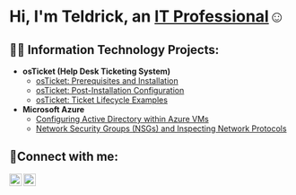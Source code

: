 <h1>Hi, I'm Teldrick, an <a href="https://linkedin.com/in/teldrickmorgan">IT Professional</a>☺</h1>

<h2>👨‍💻 Information Technology Projects:</h2>

- <b>osTicket (Help Desk Ticketing System)</b>
  - [osTicket: Prerequisites and Installation](https://github.com/TeldrickM/osticket-prereqs) 
  - [osTicket: Post-Installation Configuration](https://github.com/TeldrickM/Post-Installation-Configuration)
  - [osTicket: Ticket Lifecycle Examples](https://github.com/TeldrickM/ticket-lifecycle)
- <b>Microsoft Azure</b>
  - [Configuring Active Directory within Azure VMs](https://github.com/TeldrickM/Configuring-On-premises-Active-Directory-within-Azure-VMs)
  - [Network Security Groups (NSGs) and Inspecting Network Protocols](https://github.com/TeldrickDMorgan/azure-network-protocols)

<h2>🤳Connect with me:</h2>

[<img align="left" alt="Josh | LinkedIn" width="22px" src="https://www.linkedin.com/in/teldrickmorgan" />][linkedin]
[<img align="left" alt="Josh | Instagram" width="22px" src="https://cdn.jsdelivr.net/npm/simple-icons@v3/icons/instagram.svg" />][instagram]

[instagram]: https://www.instagram.com/teldrickm
[linkedin]: https://linkedin.com/in/teldrickmorgan
